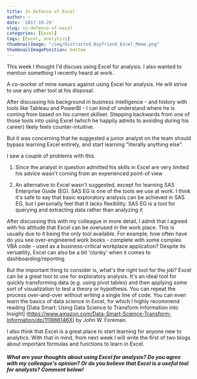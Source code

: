 ```yaml
---
title: In Defence of Excel
author: ~
date: '2017-10-29'
slug: in-defence-of-excel
categories: [Excel]
tags: [Excel, analytics]
thumbnailImage: "/img/Distracted_Boyfriend_Excel_Meme.png"
thumbnailImagePosition: bottom
---
```


This week I thought I'd discuss using Excel for analysis. I also wanted to mention something I recently heard at work. 

A co-worker of mine swears against using Excel for analysis. He will strive to use any other tool at his disposal. 

After discussing his background in business intelligence - and history with tools like Tableau and PowerBI -  I can kind of understand where he is coming from based on his current skillset. Stepping backwards from one of those tools into using Excel (which he happily admits to avoiding during his career) likely feels counter-intuitive. 

But it was concerning that he suggested a junior analyst on the team should bypass learning Excel entirely, and start learning "literally anything else".

I saw a couple of problems with this.


1.	Since the analyst in question admitted his skills in Excel are very limited his advice wasn't coming from an experienced point-of view

2.	An alternative to Excel wasn't suggested, except for learning SAS Enterprise Guide (EG). SAS EG is one of the tools we use at work. I think it's safe to say that basic exploratory analysis can be achieved in SAS EG, but I personally feel that it lacks flexibility. SAS EG is a tool for querying and extracting data rather than analyzing it  

After discussing this with my colleague in more detail, I admit that I agreed with his attitude that Excel can be overused in the work place. This is usually due to it being the only tool available. For example, how often have do you see over-engineered work books - complete with some complex VBA code - used as a business-critical workplace application? Despite its versatility, Excel can also be a bit 'clunky' when it comes to dashboarding/reporting. 

But the important thing to consider is, what's the right tool for the job?
Excel can be a great tool to use for exploratory analysis. It's an ideal tool for quickly transforming data (e.g. using pivot tables) and then applying some sort of visualization to test a theory or hypothesis. You can repeat the process over-and-over without writing a single line of code. You can even learn the basics of data science in Excel, for which I highly recommend reading [Data Smart: Using Data Science to Transform Information into Insight] (https://www.amazon.com/Data-Smart-Science-Transform-Information/dp/111866146X) by John W. Foreman.

I also think that Excel is a great place to start learning for anyone new to analytics. With that in mind, from next week I will write the first of two blogs about important formulas and functions to learn in Excel.

##### What are your thoughts about using Excel for analysis? Do you agree with my colleague's opinion? Or do you believe that Excel is a useful tool for analysts? Comment below!
